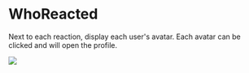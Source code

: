# WhoReacted

Next to each reaction, display each user's avatar. Each avatar can be clicked and will open the profile.

![](https://github.com/Vendicated/Yuricord/assets/57493648/97fec9e8-396f-4f5e-916e-1ec21445113d)

